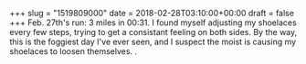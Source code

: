 +++
slug = "1519809000"
date = 2018-02-28T03:10:00+00:00
draft = false
+++
Feb. 27th's run: 3 miles in 00:31. I found myself adjusting my shoelaces every few steps, trying to get a consistant feeling on both sides. By the way, this is the foggiest day I've ever seen, and I suspect the moist is causing my shoelaces to loosen themselves. .